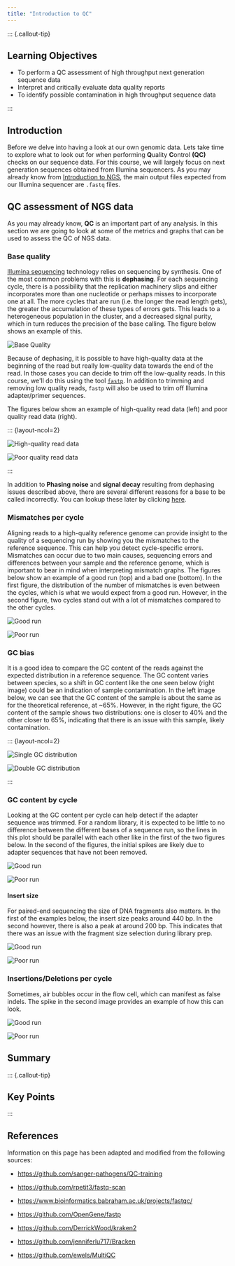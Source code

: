 ```yaml
---
title: "Introduction to QC"
---
```


::: {.callout-tip}
## Learning Objectives

- To perform a QC assessment of high throughput next generation sequence data
- Interpret and critically evaluate data quality reports
- To identify possible contamination in high throughput sequence data

:::

## Introduction

Before we delve into having a look at our own genomic data. Lets take time to explore what to look out for when performing **Q**uality **C**ontrol **(QC)** checks on our sequence data. 
For this course, we will largely focus on next generation sequences obtained from Illumina sequencers. 
As you may already know from [Introduction to NGS](01-intro_ngs.md), the main output files expected from our Illumina sequencer are `.fastq` files.

## QC assessment of NGS data

As you may already know, **QC** is an important part of any analysis. In this section we are going to look at some of the metrics and graphs that can be used to assess the QC of NGS data. 

### Base quality

[Illumina sequencing](https://en.wikipedia.org/wiki/Illumina_dye_sequencing) technology relies on sequencing by synthesis. One of the most common problems with this is __dephasing__. For each sequencing cycle, there is a possibility that the replication machinery slips and either incorporates more than one nucleotide or perhaps misses to incorporate one at all. The more cycles that are run (i.e. the longer the read length gets), the greater the accumulation of these types of errors gets. This leads to a heterogeneous population in the cluster, and a decreased signal purity, which in turn reduces the precision of the base calling. The figure below shows an example of this.

![Base Quality](images/base_qual.png)

Because of dephasing, it is possible to have high-quality data at the beginning of the read but really low-quality data towards the end of the read. In those cases you can decide to trim off the low-quality reads. In this course, we'll do this using the tool [`fastp`](https://www.ncbi.nlm.nih.gov/pubmed/30423086/). In addition to trimming and removing low quality reads, `fastp` will also be used to trim off Illumina adapter/primer sequences.

The figures below show an example of high-quality read data (left) and poor quality read data (right).

::: {layout-ncol=2}

![High-quality read data](images/base_qual_pass.png)

![Poor quality read data](images/base_qual_fail.png)

:::

In addition to __Phasing noise__ and __signal decay__ resulting from dephasing issues described above, there are several different reasons for a base to be called incorrectly. You can lookup these later by clicking [here](10.1093/bib/bbq077).


### Mismatches per cycle

Aligning reads to a high-quality reference genome can provide insight to the quality of a sequencing run by showing you the mismatches to the reference sequence. This can help you detect cycle-specific errors. Mismatches can occur due to two main causes, sequencing errors and differences between your sample and the reference genome, which is important to bear in mind when interpreting mismatch graphs. The figures below show an example of a good run (top) and a bad one (bottom). In the first figure, the distribution of the number of mismatches is even between the cycles, which is what we would expect from a good run. However, in the second figure, two cycles stand out with a lot of mismatches compared to the other cycles.

![Good run](images/mismatch_per_cycle_pass.png)

![Poor run](images/mismatch_per_cycle_fail.png)


### GC bias
It is a good idea to compare the GC content of the reads against the expected distribution in a reference sequence. The GC content varies between species, so a shift in GC content like the one seen below (right image) could be an indication of sample contamination. In the left image below, we can see that the GC content of the sample is about the same as for the theoretical reference, at ~65%. However, in the right figure, the GC content of the sample shows two distributions: one is closer to 40% and the other closer to 65%, indicating that there is an issue with this sample, likely contamination. 


::: {layout-ncol=2}

![Single GC distribution](images/gc_pass.png)

![Double GC distribution](images/gc_fail.png)

:::

### GC content by cycle
Looking at the GC content per cycle can help detect if the adapter sequence was trimmed. For a random library, it is expected to be little to no difference between the different bases of a sequence run, so the lines in this plot should be parallel with each other like in the first of the two figures below. In the second of the figures, the initial spikes are likely due to adapter sequences that have not been removed. 

![Good run](images/acgt_per_cycle_pass.png)

![Poor run](images/acgt_per_cycle_fail.png)


#### Insert size
For paired-end sequencing the size of DNA fragments also matters. In the first of the examples below, the insert size peaks around 440 bp. In the second however, there is also a peak at around 200 bp. This indicates that there was an issue with the fragment size selection during library prep.

![Good run](images/insert_size_pass.png)

![Poor run](images/insert_size_fail.png)


### Insertions/Deletions per cycle
Sometimes, air bubbles occur in the flow cell, which can manifest as false indels. The spike in the second image provides an example of how this can look.

![Good run](images/indels-per-cycle.pass.png)

![Poor run](images/indels-per-cycle.fail.png)


## Summary

::: {.callout-tip}
## Key Points

:::

## References
Information on this page has been adapted and modified from the following sources:

- https://github.com/sanger-pathogens/QC-training

- https://github.com/rpetit3/fastq-scan

- https://www.bioinformatics.babraham.ac.uk/projects/fastqc/

- https://github.com/OpenGene/fastp

- https://github.com/DerrickWood/kraken2

- https://github.com/jenniferlu717/Bracken

- https://github.com/ewels/MultiQC